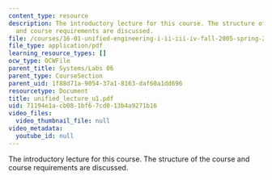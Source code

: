 ```yaml
---
content_type: resource
description: The introductory lecture for this course. The structure of the course
  and course requirements are discussed.
file: /courses/16-01-unified-engineering-i-ii-iii-iv-fall-2005-spring-2006/71194e1acb081bf67cd013b4a9271b16_unified_lecture_u1.pdf
file_type: application/pdf
learning_resource_types: []
ocw_type: OCWFile
parent_title: Systems/Labs 06
parent_type: CourseSection
parent_uid: 1f88d71a-9054-37a1-8163-daf60a1dd696
resourcetype: Document
title: unified_lecture_u1.pdf
uid: 71194e1a-cb08-1bf6-7cd0-13b4a9271b16
video_files:
  video_thumbnail_file: null
video_metadata:
  youtube_id: null
---
```

The introductory lecture for this course. The structure of the course and course requirements are discussed.